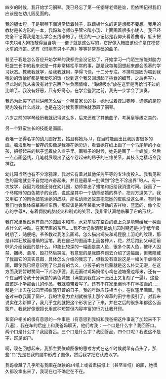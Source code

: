 四岁的时候，我开始学习钢琴。我已经忘了第一任钢琴老师是谁，但依稀记得我们应该是在幼儿园见面的。

我的腿太短，于是钢琴下面通常垫着凳子，踩踏板什么的更是想都不要想。我用的教材是长方形的一本，我妈和老师似乎管它叫小汤，上面画着很多小矮人。我已经完全不记得我是怎么学会五线谱的了。残余的一点记忆是我仰头看着曲谱，低头把中央C用大拇指敲得当当响——谱子就是这么写的，它好像大概应该也许是在模仿火车的汽笛。还有《玛丽有只小羊羔》等等非常基础的曲子。

甚至于我是怎么答应开始学琴的我都完全没记忆了，开始学习一门陌生技能对脑力旺盛生长中的我来说是一件非常稀松平常的事，那是我每每回想起来都会羡慕的学习状态。教我我就学，给我我就用，学得飞快，十二分专注。不排除是因为喂到我嘴边的饭恰好都是我爱吃的饭（说到这个我又回想起了挑食的细节，之后再写），但此时的我从来没有对学东西产生负面情绪，“海绵吸水”放在这里是再恰当不过的比喻了。我没有好恶，只有好奇心。在学会鉴赏之前，我先一步学会了演奏。

我妈为此买了好些讲解怎么做一个琴童家长的书，她也试着摸过钢琴，遗憾的是短期内没有什么成效。也是在这时候我家很快就添置了钢琴。

六岁之前的学琴经历我就记得这么多，后来还练了其他曲子，考英皇等级之类的。

另一个野蛮生长的技能是画画。

我唯一记得名字的幼儿园好友，姑且称她为JJ，在当时能画出比我厉害很多的画。脑海里唯一留存的影像是我凑在她旁边，看着她在纸上画了一个马尾辫的小女孩，把卷起来的毯子竖着放入盒子里。画毯子的时候，她先是画了一个螺旋，然后一点点画竖线，几笔就展现出了这个卷起来的毯子的三维关系，其技艺之精巧令我神往。

幼儿园当然也有不少涂鸦课，我对它有着对其他任务平等的专注度投入。我看见彩色的画笔就会不自觉地兴奋起来，并且是最早一批做到“涂色不涂出界”的人。有一次放学，我因为晚接还待在幼儿园，幼师拿出了蜡笔和纸给我消遣时间。我画了一个马尾辫的白色裙子的女孩，说这是其中一个幼师结婚的样子，把对方逗笑了。我又用脏了的肉色蜡笔涂她的皮肤，那名幼师还故意抱怨她的皮肤没这么黑。有时候我们也会集体临摹某样东西，那应该是某年某重大活动的吉祥物，蓝蓝的，像个实心的字母A，有着倜傥的脑袋尖和制式的笑容，我非常认真地临摹了它的形状。

我在家里当然也有自己的图画本和笔。水彩笔放在空白的纸上总是能带给我一种画点什么的冲动。在家里画的东西……我不太记得清那是幼儿园时期还是小学低年级时期了，随便吧。爷爷教过我怎么画鸡，怎么描出鸡头和鸡屁股上羽毛的纹理，那是非常狂放而准确的运笔。我在自己的图画本上画各种人，花，然后跑到父母面前叭叭介绍我画的是什么。印象比较深的一幅画是美人鱼，很多个美人鱼，被坏人囚禁、捆绑、悬吊、殴打然后哭泣，有意思的是我照样跑去介绍了这幅画，但我隐藏了我画它的真实意图，具体怎么介绍的我忘了，但我没有直说这是一幅关于虐待的画，即使我已经意识到了它具有的含义。小孩子的性启蒙就是这么朴实无暇，在这方面我要暂时赞同一下弗洛伊德。我还画过鸡妈妈带小鸡在池塘旁边啄米，还有一个在当时令我十分满意的紫色城堡（满意到我在另一张纸上又复刻了一遍），这些应该是小学那会儿的作品，我就顺带着写了。还有不在家里但也不在学校画的……那是个出去在公园里搭帐篷野营的日子，我的年龄应该相当小，在帐篷里画画。我爸过来教我画了窗户，我的注意力立刻就被纸上那个潦草的田字格吸引了。对我来说实在太新鲜了，我几乎立刻就把这个形状记了下来，并在之后的很多年都这么画窗户。我爸好像很擅长用这种短暂但内容丰富的行为让我开窍。

和窗户相关的很有意思的一件事是（有意思到我妈和我爸把这件事说了加起来不下八遍），我在车的后座上和我爸妈聊天，他们考我：一个口是什么字？我回答口。两个口是什么字？我回答吕。三个口是什么字？我回答品。四个口呢？我说这不是字，这是窗户。

啊，现在回想起来，我那主要依赖图像的思考方式在这个时候就早有苗头了。那些“口”先是在我的脑中形成了图像，然后我才把它认成汉字。

我妈收藏了几乎所有我画在单独的a4纸上或者素描纸上（甚至宣纸）的画，她很久都没拿出来了，我现在也不确定在不在。